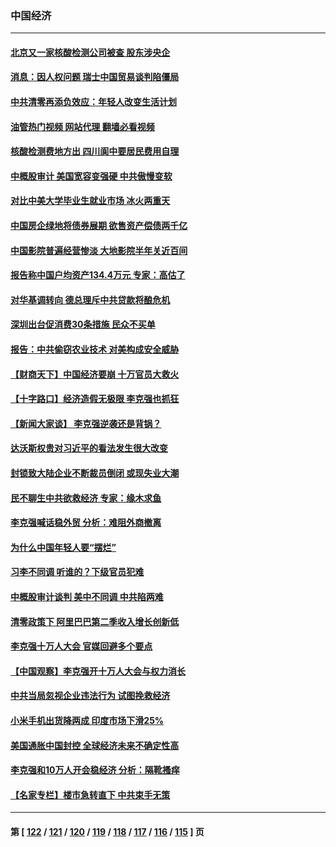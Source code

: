 ### 中国经济
---
#### [北京又一家核酸检测公司被查 股东涉央企](../../pages/ncid283/n13748205.md?05300845) 
#### [消息：因人权问题 瑞士中国贸易谈判陷僵局](../../pages/ncid283/n13748201.md?05300845) 
#### [中共清零再添负效应：年轻人改变生活计划](../../pages/ncid283/n13748102.md?05300845) 
#### [油管热门视频 网站代理 翻墙必看视频](http://209.222.30.114:81/youtube.html?05300845)
#### [核酸检测费地方出 四川阆中要居民费用自理](../../pages/ncid283/n13747265.md?05300845) 
#### [中概股审计 美国宽容变强硬 中共傲慢变软](../../pages/ncid283/n13747819.md?05300845) 
#### [对比中美大学毕业生就业市场 冰火两重天](../../pages/ncid283/n13747528.md?05300845) 
#### [中国房企绿地将债券展期 欲售资产偿债两千亿](../../pages/ncid283/n13747588.md?05300845) 
#### [中国影院普遍经营惨淡 大地影院半年关近百间](../../pages/ncid283/n13747568.md?05300845) 
#### [报告称中国户均资产134.4万元 专家：高估了](../../pages/ncid283/n13747372.md?05300845) 
#### [对华基调转向 德总理斥中共贷款将酿危机](../../pages/ncid283/n13747475.md?05300845) 
#### [深圳出台促消费30条措施 民众不买单](../../pages/ncid283/n13747351.md?05300845) 
#### [报告：中共偷窃农业技术 对美构成安全威胁](../../pages/ncid283/n13747006.md?05300845) 
#### [【财商天下】中国经济要崩 十万官员大救火](../../pages/ncid283/n13746961.md?05300845) 
#### [【十字路口】经济造假无极限 李克强也抓狂](../../pages/ncid283/n13746782.md?05300845) 
#### [【新闻大家谈】 李克强逆袭还是背锅？](../../pages/ncid283/n13746781.md?05300845) 
#### [达沃斯权贵对习近平的看法发生很大改变](../../pages/ncid283/n13746167.md?05300845) 
#### [封锁致大陆企业不断裁员倒闭 或现失业大潮](../../pages/ncid283/n13746498.md?05300845) 
#### [民不聊生中共欲救经济 专家：缘木求鱼](../../pages/ncid283/n13746227.md?05300845) 
#### [李克强喊话稳外贸 分析：难阻外商撤离](../../pages/ncid283/n13746266.md?05300845) 
#### [为什么中国年轻人要“摆烂”](../../pages/ncid283/n13746219.md?05300845) 
#### [习李不同调 听谁的？下级官员犯难](../../pages/ncid283/n13746171.md?05300845) 
#### [中概股审计谈判 美中不同调 中共陷两难](../../pages/ncid283/n13746049.md?05300845) 
#### [清零政策下 阿里巴巴第二季收入增长创新低](../../pages/ncid283/n13746107.md?05300845) 
#### [李克强十万人大会 官媒回避多个要点](../../pages/ncid283/n13746051.md?05300845) 
#### [【中国观察】李克强开十万人大会与权力消长](../../pages/ncid283/n13745814.md?05300845) 
#### [中共当局忽视企业违法行为 试图挽救经济](../../pages/ncid283/n13745568.md?05300845) 
#### [小米手机出货降两成 印度市场下滑25%](../../pages/ncid283/n13745576.md?05300845) 
#### [美国通胀中国封控 全球经济未来不确定性高](../../pages/ncid283/n13745529.md?05300845) 
#### [李克强和10万人开会稳经济 分析：隔靴搔痒](../../pages/ncid283/n13744468.md?05300845) 
#### [【名家专栏】楼市急转直下 中共束手无策](../../pages/ncid283/n13745026.md?05300845) 

---
#### 第 [ [122](./122.md?05300845) / [121](./121.md?05300845) / [120](./120.md?05300845) / [119](./119.md?05300845) / [118](./118.md?05300845) / [117](./117.md?05300845) / [116](./116.md?05300845) / [115](./115.md?05300845) ] 页
